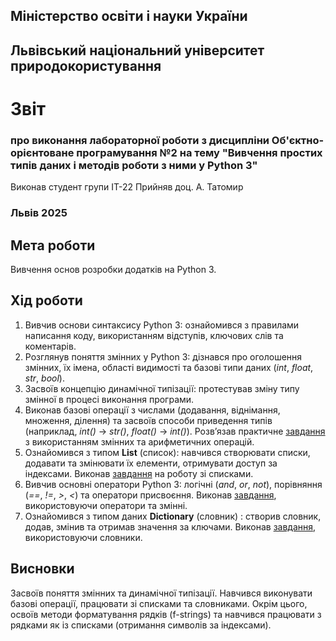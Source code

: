 ## Міністерство освіти і науки України

## Львівський національний університет природокористування
# Звіт 
### про виконання лабораторної роботи з дисципліни Об'єктно-орієнтоване програмування №2 на тему "Вивчення простих типів даних і методів роботи з ними у Python 3"
Виконав студент групи ІТ-22
Прийняв доц. А. Татомир
### Львів 2025

## Мета роботи
Вивчення основ розробки додатків на Python 3.

## Хід роботи
1. Вивчив основи синтаксису Python 3: ознайомився з правилами написання коду, використанням відступів, ключових слів та коментарів.
2. Розглянув поняття змінних у Python 3: дізнався про оголошення змінних, їх імена, області видимості та базові типи даних (*int*, *float*, *str*, *bool*).
3. Засвоїв концепцію динамічної типізації: протестував зміну типу змінної в процесі виконання програми.
4. Виконав базові операції з числами (додавання, віднімання, множення, ділення) та засвоїв способи приведення типів (наприклад, *int()* → *str()*, *float()* → *int()*). Розв’язав практичне [завдання](lab-2-variables.py) з використанням змінних та арифметичних операцій.
5. Ознайомився з типом **List** (список): навчився створювати списки, додавати та змінювати їх елементи, отримувати доступ за індексами.
Виконав [завдання](lab-2-lists.py) на роботу зі списками.
6. Вивчив основні оператори Python 3: логічні (*and*, *or*, *not*), порівняння (*==*, *!=*, *>*, *<*) та оператори присвоєння.
Виконав [завдання](lab-2-basic-operations.py), використовуючи оператори та змінні.
7. Ознайомився з типом даних **Dictionary** (словник) : створив словник, додав, змінив та отримав значення за ключами.
Виконав [завдання](lab-2-dictionaries.py), використовуючи словники.


## Висновки
Засвоїв поняття змінних та динамічної типізації. Навчився виконувати базові операції, працювати зі списками та словниками. Окрім цього, освоїв методи форматування рядків (f-strings) та навчився працювати з рядками як із списками (отримання символів за індексами).
